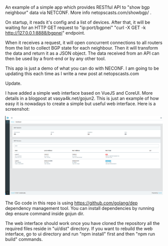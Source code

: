 An example of a simple app which provides RESTful API to "show bgp neighbour" data via NETCONF. More info netopscasts.com/showbgp/ .

On startup, it reads it's config and a list of devices. After that, it will be waiting for an HTTP GET request to "ip:port/bgpnei" "curl -X GET -k http://127.0.0.1:8888/bgpnei" endpoint. 

When it receives a request, it will open concurrent connections to all routers from the list to collect BGP state for each neighbour. 
Then it will transform the data and return it as a JSON object. The data received from an API can then be used by a front-end or by any other tool. 

This app is just a demo of what you can do with NECONF. I am going to be updating this each time as I write a new post at netopscasts.com

Update.

I have added a simple web interface based on VueJS and CoreUI. More details in a blogpost at vasya4k.net/gojun2. This is just an example of how easy it is nowadays to create a simple but useful web interface. Here is a screenshot: 

![Alt text](gojun.png?raw=true "Gojun screenshot") 

The Go code in this repo is using https://github.com/golang/dep dependency management tool. You can install dependencies by running dep ensure command inside gojun dir. 

The web interface should work once you have cloned the repository all the required files reside in "ui/dist" directory. If you want to rebuild the web interface, go to ui directory and run "npm install" first and then  "npm run build" commands. 

